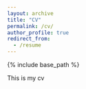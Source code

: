 ```yaml
---
layout: archive
title: "CV"
permalink: /cv/
author_profile: true
redirect_from:
  - /resume
---
```


{% include base_path %}

This is my cv
